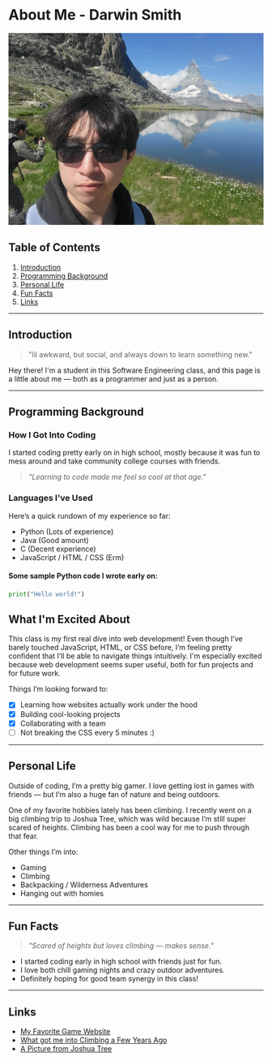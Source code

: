 # About Me - Darwin Smith

![Profile Picture](20240727_104421.jpg)

## Table of Contents
1. [Introduction](#introduction)
2. [Programming Background](#programming-background)
3. [Personal Life](#personal-life)
4. [Fun Facts](#fun-facts)
5. [Links](#links)

---

## Introduction
> "lil awkward, but social, and always down to learn something new."

Hey there! I'm a student in this Software Engineering class, and this page is a little about me — both as a programmer and just as a person.

---

## Programming Background

### How I Got Into Coding
I started coding pretty early on in high school, mostly because it was fun to mess around and take community college courses with friends.

> *"Learning to code made me feel so cool at that age."*

### Languages I've Used
Here’s a quick rundown of my experience so far:

- Python (Lots of experience)
- Java (Good amount)
- C (Decent experience)
- JavaScript / HTML / CSS (Erm)

#### Some sample Python code I wrote early on:
```python
print("Hello world!")
```

## What I'm Excited About

This class is my first real dive into web development! Even though I’ve barely touched JavaScript, HTML, or CSS before, I’m feeling pretty confident that I’ll be able to navigate things intuitively. I'm especially excited because web development seems super useful, both for fun projects and for future work.

Things I’m looking forward to:

- [x] Learning how websites actually work under the hood
- [x] Building cool-looking projects
- [x] Collaborating with a team
- [ ] Not breaking the CSS every 5 minutes :)

---

## Personal Life

Outside of coding, I’m a pretty big gamer. I love getting lost in games with friends — but I’m also a huge fan of nature and being outdoors.

One of my favorite hobbies lately has been climbing. I recently went on a big climbing trip to Joshua Tree, which was wild because I’m still super scared of heights. Climbing has been a cool way for me to push through that fear.

Other things I’m into:

- Gaming
- Climbing
- Backpacking / Wilderness Adventures
- Hanging out with homies

---

## Fun Facts

> *"Scared of heights but loves climbing — makes sense."*

- I started coding early in high school with friends just for fun.
- I love both chill gaming nights and crazy outdoor adventures.
- Definitely hoping for good team synergy in this class!

---

## Links

- [My Favorite Game Website](https://terraria.org/)
- [What got me into Climbing a Few Years Ago](https://www.youtube.com/@magmidt)
- [A Picture from Joshua Tree](INSERT_IMAGE_LINK_HERE)
